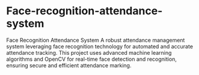 # Face-recognition-attendance-system
Face Recognition Attendance System  A robust attendance management system leveraging face recognition technology for automated and accurate attendance tracking. This project uses advanced machine learning algorithms and OpenCV for real-time face detection and recognition, ensuring secure and efficient attendance marking.
